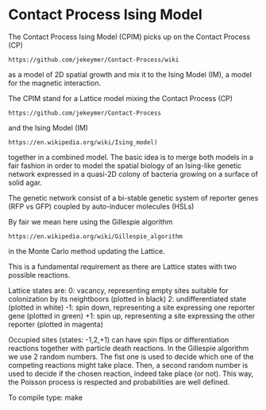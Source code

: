 # Contact Process Ising Model
The Contact Process Ising Model (CPIM) picks up on the Contact Process (CP)

	https://github.com/jekeymer/Contact-Process/wiki 

as a model of 2D spatial growth and mix it to the Ising Model (IM), 
a model for the magnetic interaction.

The CPIM stand for a Lattice model mixing the Contact Process (CP)

	https://github.com/jekeymer/Contact-Process

and the Ising Model (IM)

	https://en.wikipedia.org/wiki/Ising_model)

together in a combined model. The basic idea is to merge both models 
in a fair fashion in order to model the spatial biology of an Ising-like 
genetic network expressed in a quasi-2D colony of bacteria
growing on a surface of solid agar. 

The genetic network consist of a bi-stable genetic system of 
reporter genes (RFP vs GFP) coupled by auto-inducer molecules (HSLs)

By fair we mean here using the Gillespie algorithm

	https://en.wikipedia.org/wiki/Gillespie_algorithm

in the Monte Carlo method updating the Lattice. 

This is a fundamental requirement as there are Lattice states with two possible reactions.

Lattice states are: 
	0: vacancy, representing empty sites suitable for colonization by its neightboors (plotted in black) 
	2: undifferentiated state (plotted in white) 
	-1: spin down, representing a site expressing one reporter gene (plotted in green) 
	+1: spin up, representing a site expressing the other reporter (plotted in magenta)

Occupied sites (states: -1,2,+1) can have spin flips or differentiation reactions 
together with particle death reactions. In the Gillespie algorithm we use 2 random numbers. 
The fist one is used to decide which one of the competing reactions might take place. 
Then, a second random number is used to decide if the chosen reaction, indeed take place (or not). 
This way, the Poisson process is respected and probabilities are well defined.


To compile type:
	  make
